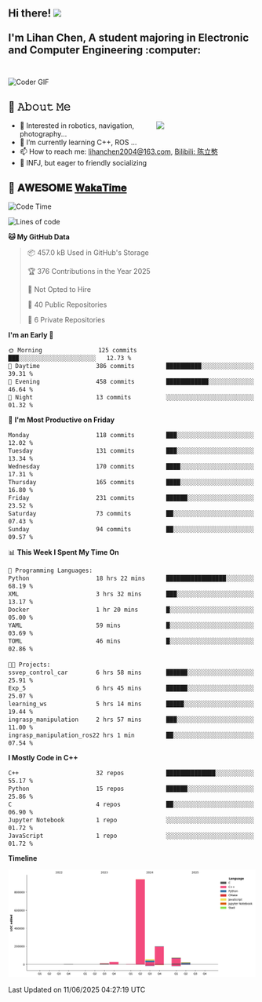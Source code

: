 <h2 align="left">
 <abc>
  <br>Hi there! <img src="https://user-images.githubusercontent.com/42378118/110234147-e3259600-7f4e-11eb-95be-0c4047144dea.gif" width="30"><br>
  <br> I'm Lihan Chen, A student majoring in Electronic and Computer Engineering :computer:<br>
  <br>
 </abc>
</h2>

<img align="center" src="https://media.giphy.com/media/SWoSkN6DxTszqIKEqv/giphy.gif" alt="Coder GIF" width="500">

## :book: 𝙰𝚋𝚘𝚞𝚝 𝙼𝚎

<img align="right" width="40%" src="https://github-readme-stats.vercel.app/api?username=LihanChen2004&show_icons=true&icon_color=CE1D2D&text_color=718096&bg_color=ffffff&hide_title=true" />

- 🌟 Interested in robotics, navigation, photography...
- 🌱 I’m currently learning C++, ROS ... 
- 📫 How to reach me: lihanchen2004@163.com, [Bilibili: 陈立憨](https://space.bilibili.com/170786212)
- 👯 INFJ, but eager to friendly socializing

## 📜 𝐀𝐖𝐄𝐒𝐎𝐌𝐄 [𝐖𝐚𝐤𝐚𝐓𝐢𝐦𝐞](https://github.com/anmol098/waka-readme-stats)

<!--START_SECTION:waka-->
![Code Time](http://img.shields.io/badge/Code%20Time-1%2C138%20hrs%2057%20mins-blue)

![Lines of code](https://img.shields.io/badge/From%20Hello%20World%20I%27ve%20Written-1.3%20million%20lines%20of%20code-blue)

**🐱 My GitHub Data** 

> 📦 457.0 kB Used in GitHub's Storage 
 > 
> 🏆 376 Contributions in the Year 2025
 > 
> 🚫 Not Opted to Hire
 > 
> 📜 40 Public Repositories 
 > 
> 🔑 6 Private Repositories 
 > 
**I'm an Early 🐤** 

```text
🌞 Morning                125 commits         ███░░░░░░░░░░░░░░░░░░░░░░   12.73 % 
🌆 Daytime                386 commits         ██████████░░░░░░░░░░░░░░░   39.31 % 
🌃 Evening                458 commits         ████████████░░░░░░░░░░░░░   46.64 % 
🌙 Night                  13 commits          ░░░░░░░░░░░░░░░░░░░░░░░░░   01.32 % 
```
📅 **I'm Most Productive on Friday** 

```text
Monday                   118 commits         ███░░░░░░░░░░░░░░░░░░░░░░   12.02 % 
Tuesday                  131 commits         ███░░░░░░░░░░░░░░░░░░░░░░   13.34 % 
Wednesday                170 commits         ████░░░░░░░░░░░░░░░░░░░░░   17.31 % 
Thursday                 165 commits         ████░░░░░░░░░░░░░░░░░░░░░   16.80 % 
Friday                   231 commits         ██████░░░░░░░░░░░░░░░░░░░   23.52 % 
Saturday                 73 commits          ██░░░░░░░░░░░░░░░░░░░░░░░   07.43 % 
Sunday                   94 commits          ██░░░░░░░░░░░░░░░░░░░░░░░   09.57 % 
```


📊 **This Week I Spent My Time On** 

```text
💬 Programming Languages: 
Python                   18 hrs 22 mins      █████████████████░░░░░░░░   68.19 % 
XML                      3 hrs 32 mins       ███░░░░░░░░░░░░░░░░░░░░░░   13.17 % 
Docker                   1 hr 20 mins        █░░░░░░░░░░░░░░░░░░░░░░░░   05.00 % 
YAML                     59 mins             █░░░░░░░░░░░░░░░░░░░░░░░░   03.69 % 
TOML                     46 mins             █░░░░░░░░░░░░░░░░░░░░░░░░   02.86 % 

🐱‍💻 Projects: 
ssvep_control_car        6 hrs 58 mins       ██████░░░░░░░░░░░░░░░░░░░   25.91 % 
Exp_5                    6 hrs 45 mins       ██████░░░░░░░░░░░░░░░░░░░   25.07 % 
learning_ws              5 hrs 14 mins       █████░░░░░░░░░░░░░░░░░░░░   19.44 % 
ingrasp_manipulation     2 hrs 57 mins       ███░░░░░░░░░░░░░░░░░░░░░░   11.00 % 
ingrasp_manipulation_ros22 hrs 1 min         ██░░░░░░░░░░░░░░░░░░░░░░░   07.54 % 
```

**I Mostly Code in C++** 

```text
C++                      32 repos            ██████████████░░░░░░░░░░░   55.17 % 
Python                   15 repos            ██████░░░░░░░░░░░░░░░░░░░   25.86 % 
C                        4 repos             ██░░░░░░░░░░░░░░░░░░░░░░░   06.90 % 
Jupyter Notebook         1 repo              ░░░░░░░░░░░░░░░░░░░░░░░░░   01.72 % 
JavaScript               1 repo              ░░░░░░░░░░░░░░░░░░░░░░░░░   01.72 % 
```



**Timeline**

![Lines of Code chart](https://raw.githubusercontent.com/LihanChen2004/LihanChen2004/main/assets/bar_graph.png)


 Last Updated on 11/06/2025 04:27:19 UTC
<!--END_SECTION:waka-->

<!--
**LihanChen2004/LihanChen2004** is a ✨ _special_ ✨ repository because its `README.md` (this file) appears on your GitHub profile.

Here are some ideas to get you started:

- 🔭 I’m currently working on ...
- 🌱 I’m currently learning ...
- 👯 I’m looking to collaborate on ...
- 🤔 I’m looking for help with ...
- 💬 Ask me about ...
- 📫 How to reach me: ...
- 😄 Pronouns: ...
- ⚡ Fun fact: ...
-->
